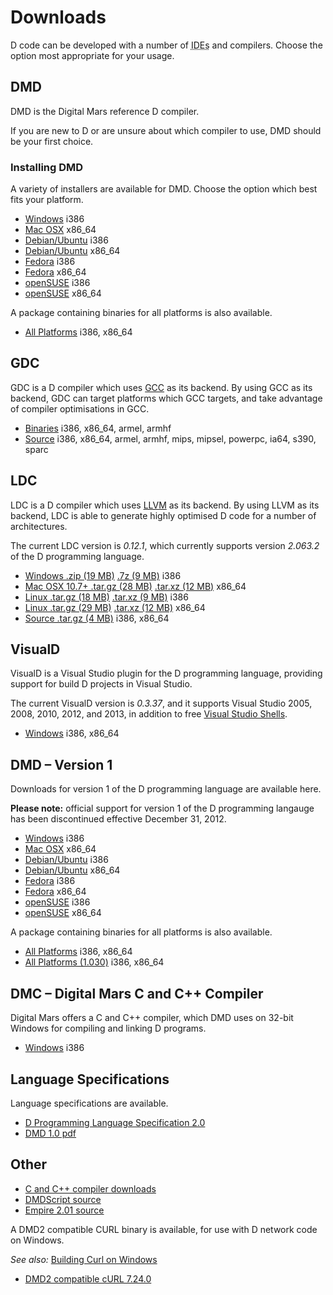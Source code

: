 <heading><h1>Downloads</h1></heading>

D code can be developed with a number of
<abbr title="Integrated Development Environment">IDEs</abbr>
and compilers. Choose the option most appropriate for your
usage.

<h2 id="dmd">DMD</h2>

DMD is the Digital Mars reference D compiler.

If you are new to D or are unsure about which
compiler to use, DMD should be your first choice.

<h3 id="installing-dmd">Installing DMD</h3>

A variety of installers are available for DMD.
Choose the option which best fits your platform.

<ul class="download-list dmd2">
    <li>
        <span class="links"><a href="http://downloads.dlang.org/releases/2014/dmd-2.065.0.exe">Windows</a></span>
        <span class="architectures">i386</span>
    </li>
    <li>
        <span class="links"><a href="http://downloads.dlang.org/releases/2014/dmd.2.065.0.dmg">Mac OSX</a></span>
        <span class="architectures">x86_64</span>
    </li>
    <li>
        <span class="links"><a href="http://downloads.dlang.org/releases/2014/dmd_2.065.0-0_i386.deb">Debian/Ubuntu</a></span>
        <span class="architectures">i386</span>
    </li>
    <li>
        <span class="links"><a href="http://downloads.dlang.org/releases/2014/dmd_2.065.0-0_amd64.deb">Debian/Ubuntu</a></span>
        <span class="architectures">x86_64</span>
    </li>
    <li>
        <span class="links"><a href="http://downloads.dlang.org/releases/2014/dmd-2.065.0-0.fedora.i386.rpm">Fedora</a></span>
        <span class="architectures">i386</span>
    </li>
    <li>
        <span class="links"><a href="http://downloads.dlang.org/releases/2014/dmd-2.065.0-0.fedora.x86_64.rpm">Fedora</a></span>
        <span class="architectures">x86_64</span>
    </li>
    <li>
        <span class="links"><a href="http://downloads.dlang.org/releases/2014/dmd-2.065.0-0.openSUSE.i386.rpm">openSUSE</a></span>
        <span class="architectures">i386</span>
    </li>
    <li>
        <span class="links"><a href="http://downloads.dlang.org/releases/2014/dmd-2.065.0-0.openSUSE.x86_64.rpm">openSUSE</a></span>
        <span class="architectures">x86_64</span>
    </li>
</ul>

A package containing binaries for all platforms is also available.

<ul class="download-list dmd2">
    <li>
        <span class="links"><a href="http://downloads.dlang.org/releases/2014/dmd.2.065.0.zip">All Platforms</a></span>
        <span class="architectures">i386, x86_64</span>
    </li>
</ul>

<h2 id="gdc">GDC</h2>

GDC is a D compiler which uses
[GCC](https://gcc.gnu.org/ "The GNU Compiler Collection")
as its backend. By using GCC as its backend, GDC can target platforms which
GCC targets, and take advantage of compiler optimisations in GCC.

<ul class="download-list gdc">
    <li>
        <span class="links"><a href="http://gdcproject.org/downloads/">Binaries</a></span>
        <span class="architectures">i386, x86_64, armel, armhf</span>
    </li>
    <li>
        <span class="links"><a href="http://wiki.dlang.org/GDC/Installation">Source</a></span>
        <span class="architectures">
            i386, x86_64, armel, armhf, mips, mipsel,
            powerpc, ia64, s390, sparc
        </span>
    </li>
</ul>

<h2 id="ldc">LDC</h2>

LDC is a D compiler which uses [LLVM](http://llvm.org) as its backend.
By using LLVM as its backend, LDC is able to generate highly
optimised D code for a number of architectures.

The current LDC version is *0.12.1*,
which currently supports version *2.063.2*
of the D programming language.

<ul class="download-list ldc">
    <li>
        <span class="links">
            <a href="http://github.com/ldc-developers/ldc/releases/download/v0.12.1/ldc2-0.12.1-mingw-x86.zip">Windows .zip (19 MB)</a>
            <a href="http://github.com/ldc-developers/ldc/releases/download/v0.12.1/ldc2-0.12.1-mingw-x86.7z">.7z (9 MB)</a>
        </span>
        <span class="architectures">i386</span>
    </li>
    <li>
        <span class="links">
            <a href="http://github.com/ldc-developers/ldc/releases/download/v0.12.1/ldc2-0.12.1-osx-x86_64.tar.gz">Mac OSX 10.7+ .tar.gz (28 MB)</a>
            <a href="http://github.com/ldc-developers/ldc/releases/download/v0.12.1/ldc2-0.12.1-osx-x86_64.tar.xz">.tar.xz (12 MB)</a>
        </span>
        <span class="architectures">x86_64</span>
    </li>
    <li>
        <span class="links">
            <a href="http://github.com/ldc-developers/ldc/releases/download/v0.12.1/ldc2-0.12.1-linux-x86.tar.gz">Linux .tar.gz (18 MB)</a>
            <a href="http://github.com/ldc-developers/ldc/releases/download/v0.12.1/ldc2-0.12.1-linux-x86.tar.xz">.tar.xz (9 MB)</a>
        </span>
        <span class="architectures">i386</span>
    </li>
    <li>
        <span class="links">
            <a href="http://github.com/ldc-developers/ldc/releases/download/v0.12.1/ldc2-0.12.1-linux-x86_64.tar.gz">Linux .tar.gz (29 MB)</a>
            <a href="http://github.com/ldc-developers/ldc/releases/download/v0.12.1/ldc2-0.12.1-linux-x86_64.tar.xz">.tar.xz (12 MB)</a>
        </span>
        <span class="architectures">x86_64</span>
    </li>
    <li>
        <span class="links"><a href="http://github.com/ldc-developers/ldc/releases/download/v0.12.1/ldc-0.12.1-src.tar.gz">Source .tar.gz (4 MB)</a></span>
        <span class="architectures">i386, x86_64</span>
    </li>
</ul>

<h2 id="visuald">VisualD</h2>

VisualD is a Visual Studio plugin for the D programming language,
providing support for build D projects in Visual Studio.

The current VisualD version is *0.3.37*,
and it supports Visual Studio 2005, 2008, 2010, 2012, and 2013,
in addition to free [Visual Studio Shells](http://www.microsoft.com/en-gb/download/details.aspx?id=40777).

<ul class="download-list visuald">
    <li>
        <span class="links"><a href="https://github.com/D-Programming-Language/visuald/releases/download/v0.3.37/VisualD-v0.3.37.exe">Windows</a></span>
        <span class="architectures">i386, x86_64</span>
    </li>
</ul>

<h2 id="dmd1">DMD &ndash; Version 1</h2>

Downloads for version 1 of the D programming language are available here.

**Please note:** official support for version 1 of the D programming langauge
has been discontinued effective December 31, 2012.

<ul class="download-list dmd1">
    <li>
        <span class="links"><a href="http://ftp.digitalmars.com/dinstaller.exe">Windows</a></span>
        <span class="architectures">i386</span>
    </li>
    <li>
        <span class="links"><a href="http://dlang.org/dmd.1.076.dmg">Mac OSX</a></span>
        <span class="architectures">x86_64</span>
    </li>
    <li>
        <span class="links"><a href="http://ftp.digitalmars.com/dmd_1.076-0_i386.deb">Debian/Ubuntu</a></span>
        <span class="architectures">i386</span>
    </li>
    <li>
        <span class="links"><a href="http://ftp.digitalmars.com/dmd_1.076-0_amd64.deb">Debian/Ubuntu</a></span>
        <span class="architectures">x86_64</span>
    </li>
    <li>
        <span class="links"><a href="http://ftp.digitalmars.com/dmd-1.076-0.fedora.i386.rpm">Fedora</a></span>
        <span class="architectures">i386</span>
    </li>
    <li>
        <span class="links"><a href="http://ftp.digitalmars.com/dmd-1.076-0.fedora.x86_64.rpm">Fedora</a></span>
        <span class="architectures">x86_64</span>
    </li>
    <li>
        <span class="links"><a href="http://ftp.digitalmars.com/dmd-1.076-0.openSUSE.i386.rpm">openSUSE</a></span>
        <span class="architectures">i386</span>
    </li>
    <li>
        <span class="links"><a href="http://ftp.digitalmars.com/dmd-1.076-0.openSUSE.x86_64.rpm">openSUSE</a></span>
        <span class="architectures">x86_64</span>
    </li>
</ul>

A package containing binaries for all platforms is also available.

<ul class="download-list dmd1">
    <li>
        <span class="links"><a href="http://ftp.digitalmars.com/dmd.1.076.zip">All Platforms</a></span>
        <span class="architectures">i386, x86_64</span>
    </li>
    <li>
        <span class="links"><a href="http://ftp.digitalmars.com/dmd.1.030.zip">All Platforms (1.030)</a></span>
        <span class="architectures">i386, x86_64</span>
    </li>
</ul>

<h2 id="dmc">DMC &ndash; Digital Mars C and C++ Compiler</h2>

Digital Mars offers a C and C++ compiler, which DMD uses on 32-bit
Windows for compiling and linking D programs.

<ul class="download-list dmc">
    <li>
        <span class="links"><a href="http://downloads.dlang.org/other/dm857c.zip">Windows</a></span>
        <span class="architectures">i386</span>
    </li>
</ul>

<h2 id="language-specifications">Language Specifications</h2>

Language specifications are available.

<ul class="download-list docs">
    <li>
        <span class="links"><a href="http://digitalmars.com/d/2.0/dlangspec.mobi">D Programming Language Specification 2.0</a></span>
    </li>
    <li>
        <span class="links"><a href="http://www.prowiki.org/upload/duser/spec_DMD_1.00.pdf">DMD 1.0 pdf</a></span>
    </li>
</ul>

<h2 id="other">Other</h2>

<ul class="download-list other">
    <li>
        <span class="links"><a href="http://www.digitalmars.com/download/freecompiler.html">C and C++ compiler downloads</a></span>
    </li>
    <li>
        <span class="links"><a href="http://ftp.digitalmars.com/dmdscript.zip">DMDScript source</a></span>
    </li>
    <li>
        <span class="links"><a href="http://ftp.classicempire.com/empiresrc.zip">Empire 2.01 source</a></span>
    </li>
</ul>

A DMD2 compatible CURL binary is available, for use with D network code on
Windows.

*See also:* [Building Curl on Windows](http://wiki.dlang.org/Curl_on_Windows)

<ul class="download-list other">
    <li>
        <span class="links"><a href="http://downloads.dlang.org/other/curl-7.24.0-dmd-win32.zip">DMD2 compatible cURL 7.24.0</a></span>
    </li>
</ul>
